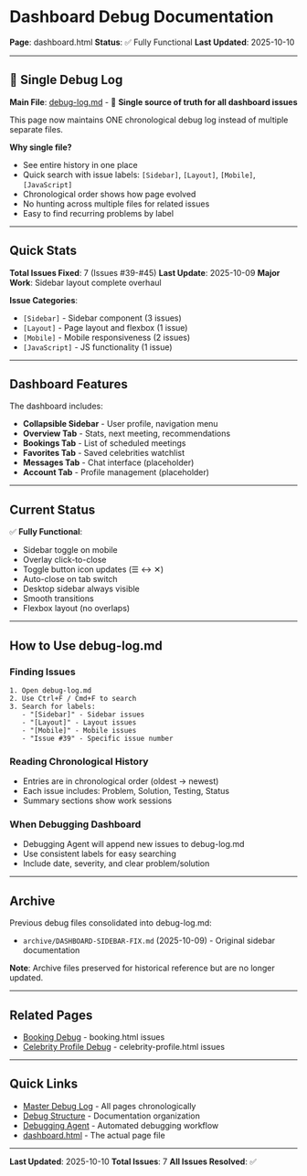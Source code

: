 # Dashboard Debug Documentation

**Page**: dashboard.html
**Status**: ✅ Fully Functional
**Last Updated**: 2025-10-10

---

## 📌 Single Debug Log

**Main File**: [debug-log.md](debug-log.md) - 📌 **Single source of truth for all dashboard issues**

This page now maintains ONE chronological debug log instead of multiple separate files.

**Why single file?**
- See entire history in one place
- Quick search with issue labels: `[Sidebar]`, `[Layout]`, `[Mobile]`, `[JavaScript]`
- Chronological order shows how page evolved
- No hunting across multiple files for related issues
- Easy to find recurring problems by label

---

## Quick Stats

**Total Issues Fixed**: 7 (Issues #39-#45)
**Last Update**: 2025-10-09
**Major Work**: Sidebar layout complete overhaul

**Issue Categories**:
- `[Sidebar]` - Sidebar component (3 issues)
- `[Layout]` - Page layout and flexbox (1 issue)
- `[Mobile]` - Mobile responsiveness (2 issues)
- `[JavaScript]` - JS functionality (1 issue)

---

## Dashboard Features

The dashboard includes:
- **Collapsible Sidebar** - User profile, navigation menu
- **Overview Tab** - Stats, next meeting, recommendations
- **Bookings Tab** - List of scheduled meetings
- **Favorites Tab** - Saved celebrities watchlist
- **Messages Tab** - Chat interface (placeholder)
- **Account Tab** - Profile management (placeholder)

---

## Current Status

✅ **Fully Functional**:
- Sidebar toggle on mobile
- Overlay click-to-close
- Toggle button icon updates (☰ ↔ ✕)
- Auto-close on tab switch
- Desktop sidebar always visible
- Smooth transitions
- Flexbox layout (no overlaps)

---

## How to Use debug-log.md

### Finding Issues
```
1. Open debug-log.md
2. Use Ctrl+F / Cmd+F to search
3. Search for labels:
   - "[Sidebar]" - Sidebar issues
   - "[Layout]" - Layout issues
   - "[Mobile]" - Mobile issues
   - "Issue #39" - Specific issue number
```

### Reading Chronological History
- Entries are in chronological order (oldest → newest)
- Each issue includes: Problem, Solution, Testing, Status
- Summary sections show work sessions

### When Debugging Dashboard
- Debugging Agent will append new issues to debug-log.md
- Use consistent labels for easy searching
- Include date, severity, and clear problem/solution

---

## Archive

Previous debug files consolidated into debug-log.md:
- `archive/DASHBOARD-SIDEBAR-FIX.md` (2025-10-09) - Original sidebar documentation

**Note**: Archive files preserved for historical reference but are no longer updated.

---

## Related Pages

- [Booking Debug](../booking/) - booking.html issues
- [Celebrity Profile Debug](../celebrity-profile/) - celebrity-profile.html issues

---

## Quick Links

- [Master Debug Log](../../DEBUG-LOG.md) - All pages chronologically
- [Debug Structure](../../README.md) - Documentation organization
- [Debugging Agent](../../../agents/debugging/debugging-agent.md) - Automated debugging workflow
- [dashboard.html](../../../../dashboard.html) - The actual page file

---

**Last Updated**: 2025-10-10
**Total Issues**: 7
**All Issues Resolved**: ✅
